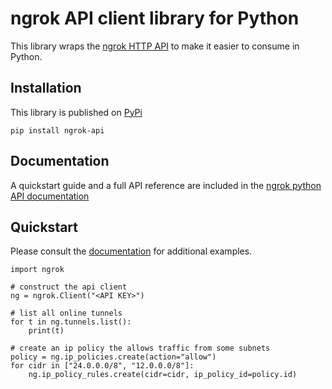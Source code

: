 # ngrok API client library for Python

This library wraps the [ngrok HTTP API](https://ngrok.com/docs/api) to make it
easier to consume in Python.

## Installation

This library is published on [PyPi](https://pypi.org/project/ngrok-api/)

    pip install ngrok-api

## Documentation

A quickstart guide and a full API reference are included in the [ngrok python API documentation](https://python-api.docs.ngrok.com)

## Quickstart

Please consult the [documentation](https://python-api.docs.ngrok.com) for additional examples.

    import ngrok

    # construct the api client
    ng = ngrok.Client("<API KEY>")

    # list all online tunnels
    for t in ng.tunnels.list():
        print(t)

    # create an ip policy the allows traffic from some subnets
    policy = ng.ip_policies.create(action="allow")
    for cidr in ["24.0.0.0/8", "12.0.0.0/8"]:
        ng.ip_policy_rules.create(cidr=cidr, ip_policy_id=policy.id)
